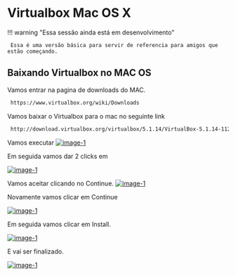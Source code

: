 # Virtualbox Mac OS X
!!! warning "Essa sessão ainda está em desenvolvimento"

     Essa é uma versão básica para servir de referencia para amigos que estão começando.

## Baixando Virtualbox no MAC OS
Vamos entrar na pagina de downloads do MAC.
```sh
 https://www.virtualbox.org/wiki/Downloads
```

Vamos baixar o Virtualbox para o mac no seguinte link
```sh
 http://download.virtualbox.org/virtualbox/5.1.14/VirtualBox-5.1.14-112924-OSX.dmg
```

Vamos executar
<a class="example-image-link" href="https://greenmind.top/abase/CDN/Virtualbox/Mac-OS-X/01-instalando-virtualbox-mac.png" data-lightbox="example-1">
  <img class="example-image" src="https://greenmind.top/abase/CDN/Virtualbox/Mac-OS-X/thumb01-instalando-virtualbox-mac.png" alt="image-1" />
</a>

Em seguida vamos dar 2 clicks em

<a class="example-image-link" href="https://greenmind.top/abase/CDN/Virtualbox/Mac-OS-X/02-instalando-virtualbox-mac.png" data-lightbox="example-1">
  <img class="example-image" src="https://greenmind.top/abase/CDN/Virtualbox/Mac-OS-X/thumb02-instalando-virtualbox-mac.png" alt="image-1" />
</a>

Vamos aceitar clicando no Continue.
<a class="example-image-link" href="https://greenmind.top/abase/CDN/Virtualbox/Mac-OS-X/03-instalando-virtualbox-mac.png" data-lightbox="example-1">
  <img class="example-image" src="https://greenmind.top/abase/CDN/Virtualbox/Mac-OS-X/thumb03-instalando-virtualbox-mac.png" alt="image-1" />
</a>

Novamente vamos clicar em Continue

<a class="example-image-link" href="https://greenmind.top/abase/CDN/Virtualbox/Mac-OS-X/04-instalando-virtualbox-mac.png" data-lightbox="example-1">
  <img class="example-image" src="https://greenmind.top/abase/CDN/Virtualbox/Mac-OS-X/thumb04-instalando-virtualbox-mac.png" alt="image-1" />
</a>

Em seguida vamos clicar em Install.

<a class="example-image-link" href="https://greenmind.top/abase/CDN/Virtualbox/Mac-OS-X/05-instalando-virtualbox-mac.png" data-lightbox="example-1">
  <img class="example-image" src="https://greenmind.top/abase/CDN/Virtualbox/Mac-OS-X/thumb05-instalando-virtualbox-mac.png" alt="image-1" />
</a>

E vai ser finalizado.

<a class="example-image-link" href="https://greenmind.top/abase/CDN/Virtualbox/Mac-OS-X/06-instalando-virtualbox-mac.png" data-lightbox="example-1">
  <img class="example-image" src="https://greenmind.top/abase/CDN/Virtualbox/Mac-OS-X/thumb06-instalando-virtualbox-mac.png" alt="image-1" />
</a>
